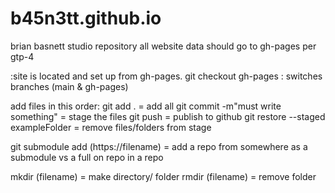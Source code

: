 # b45n3tt.github.io
brian basnett studio repository
all website data should go to gh-pages per gtp-4

:site is located and set up from gh-pages. 
git checkout gh-pages : switches branches (main & gh-pages)
   
  add files in this order:
git add . = add all
git commit -m"must write something" = stage the files
git push = publish to github
  git restore --staged exampleFolder = remove files/folders from stage

git submodule add (https://filename) = add a repo from somewhere as a submodule vs a full on repo in a repo

mkdir (filename) = make directory/ folder
rmdir (filename) = remove folder